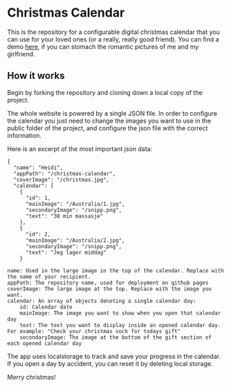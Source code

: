 # Christmas Calendar

This is the repository for a configurable digital christmas calendar that you can use for your loved ones (or a really, really good friend). You can find a demo
[here](https://github.com/CityOfZion/neon-wallet/pull/1657), if you can stomach the romantic pictures of me and my girlfriend.

## How it works

Begin by forking the repository and cloning down a local copy of the project.

The whole website is powered by a single JSON file. In order to configure the calendar you just need to change the images you want to use in
the public folder of the project, and configure the json file with the correct information.

Here is an excerpt of the most important json data:

```
{
  "name": "Heidi",
  "appPath": "/christmas-calendar",
  "coverImage": "/christmas.jpg",
  "calendar": [
    {
      "id": 1,
      "mainImage": "/Australia/1.jpg",
      "secondaryImage": "/snipp.png",
      "text": "30 min massasje"
    },
    {
      "id": 2,
      "mainImage": "/Australia/2.jpg",
      "secondaryImage": "/snipp.png",
      "text": "Jeg lager middag"
    }
```

```
name: Used in the large image in the top of the calendar. Replace with the name of your recipient.
appPath: The repository name, used for deployment on github pages
coverImage: The large image at the top. Replace with the image you want.
calendar: An array of objects denoting a single calendar day:
    id: Calendar date
    mainImage: The image you want to show when you open that calendar day
    text: The text you want to display inside an opened calendar day. For example: "Check your christmas sock for todays gift"
    secondaryImage: The image at the bottom of the gift section of each opened calendar day
```

The app uses localstorage to track and save your progress in the calendar. If you open a day by accident, you can reset it by deleting local storage.

Merry christmas!
